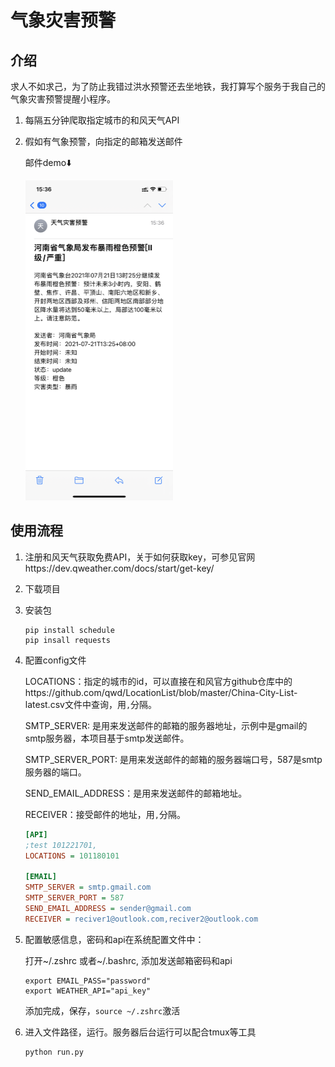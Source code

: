 # 气象灾害预警

## 介绍

求人不如求己，为了防止我错过洪水预警还去坐地铁，我打算写个服务于我自己的气象灾害预警提醒小程序。

1. 每隔五分钟爬取指定城市的和风天气API

2. 假如有气象预警，向指定的邮箱发送邮件

   邮件demo⬇️

   <img src="./README.assets/IMG_5681.PNG" alt="image-20210721150456392" style="zoom:50%;" />

## 使用流程

1. 注册和风天气获取免费API，关于如何获取key，可参见官网https://dev.qweather.com/docs/start/get-key/

2. 下载项目

3. 安装包

   ```shell
   pip install schedule 
   pip insall requests
   ```

4. 配置config文件

   LOCATIONS：指定的城市的id，可以直接在和风官方github仓库中的https://github.com/qwd/LocationList/blob/master/China-City-List-latest.csv文件中查询，用`,`分隔。

   SMTP_SERVER: 是用来发送邮件的邮箱的服务器地址，示例中是gmail的smtp服务器，本项目基于smtp发送邮件。

   SMTP_SERVER_PORT: 是用来发送邮件的邮箱的服务器端口号，587是smtp服务器的端口。

   SEND_EMAIL_ADDRESS：是用来发送邮件的邮箱地址。
   
   RECEIVER：接受邮件的地址，用`,`分隔。

   ```cfg
   [API]
   ;test 101221701,
   LOCATIONS = 101180101
   
   [EMAIL]
   SMTP_SERVER = smtp.gmail.com
   SMTP_SERVER_PORT = 587
   SEND_EMAIL_ADDRESS = sender@gmail.com
   RECEIVER = reciver1@outlook.com,reciver2@outlook.com
   
   ```

   

5. 配置敏感信息，密码和api在系统配置文件中：

   打开~/.zshrc 或者~/.bashrc, 添加发送邮箱密码和api

   ```shell
   export EMAIL_PASS="password"
   export WEATHER_API="api_key"
   ```

   添加完成，保存，`source ~/.zshrc`激活

6. 进入文件路径，运行。服务器后台运行可以配合tmux等工具

   ```shell
   python run.py
   ```

   